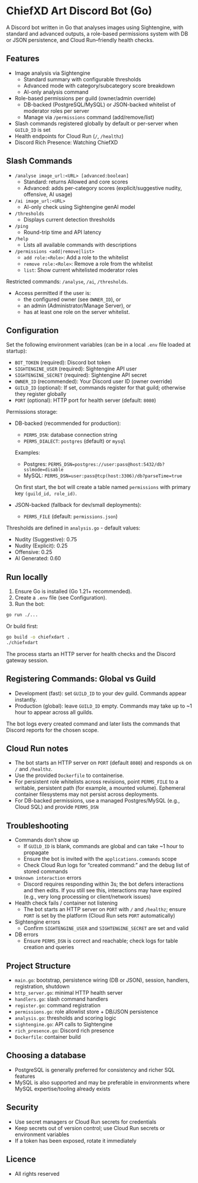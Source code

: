 # ChiefXD Art Discord Bot (Go)

A Discord bot written in Go that analyses images using Sightengine, with standard and advanced outputs, a role-based permissions system with DB or JSON persistence, and Cloud Run–friendly health checks.

## Features
- Image analysis via Sightengine
  - Standard summary with configurable thresholds
  - Advanced mode with category/subcategory score breakdown
  - AI-only analysis command
- Role-based permissions per guild (owner/admin override)
  - DB-backed (PostgreSQL/MySQL) or JSON-backed whitelist of moderator roles per server
  - Manage via `/permissions` command (add/remove/list)
- Slash commands registered globally by default or per-server when `GUILD_ID` is set
- Health endpoints for Cloud Run (`/`, `/healthz`)
- Discord Rich Presence: Watching ChiefXD

## Slash Commands
- `/analyse image_url:<URL> [advanced:boolean]`
  - Standard: returns Allowed and core scores
  - Advanced: adds per-category scores (explicit/suggestive nudity, offensive, AI usage)
- `/ai image_url:<URL>`
  - AI-only check using Sightengine genAI model
- `/thresholds`
  - Displays current detection thresholds
- `/ping`
  - Round-trip time and API latency
- `/help`
  - Lists all available commands with descriptions
- `/permissions <add|remove|list>`
  - `add role:<Role>`: Add a role to the whitelist
  - `remove role:<Role>`: Remove a role from the whitelist
  - `list`: Show current whitelisted moderator roles

Restricted commands: `/analyse`, `/ai`, `/thresholds`.
- Access permitted if the user is:
  - the configured owner (see `OWNER_ID`), or
  - an admin (Administrator/Manage Server), or
  - has at least one role on the server whitelist.

## Configuration
Set the following environment variables (can be in a local `.env` file loaded at startup):

- `BOT_TOKEN` (required): Discord bot token
- `SIGHTENGINE_USER` (required): Sightengine API user
- `SIGHTENGINE_SECRET` (required): Sightengine API secret
- `OWNER_ID` (recommended): Your Discord user ID (owner override)
- `GUILD_ID` (optional): If set, commands register for that guild; otherwise they register globally
- `PORT` (optional): HTTP port for health server (default: `8080`)

Permissions storage:
- DB-backed (recommended for production):
  - `PERMS_DSN`: database connection string
  - `PERMS_DIALECT`: `postgres` (default) or `mysql`

  Examples:
  - Postgres: `PERMS_DSN=postgres://user:pass@host:5432/db?sslmode=disable`
  - MySQL:    `PERMS_DSN=user:pass@tcp(host:3306)/db?parseTime=true`

  On first start, the bot will create a table named `permissions` with primary key `(guild_id, role_id)`.

- JSON-backed (fallback for dev/small deployments):
  - `PERMS_FILE` (default: `permissions.json`)

Thresholds are defined in `analysis.go` - default values:
- Nudity (Suggestive): 0.75
- Nudity (Explicit): 0.25
- Offensive: 0.25
- AI Generated: 0.60

## Run locally
1) Ensure Go is installed (Go 1.21+ recommended).
2) Create a `.env` file (see Configuration).
3) Run the bot:

```bash
go run ./...
```

Or build first:

```bash
go build -o chiefxdart .
./chiefxdart
```

The process starts an HTTP server for health checks and the Discord gateway session.

## Registering Commands: Global vs Guild
- Development (fast): set `GUILD_ID` to your dev guild. Commands appear instantly.
- Production (global): leave `GUILD_ID` empty. Commands may take up to ~1 hour to appear across all guilds.

The bot logs every created command and later lists the commands that Discord reports for the chosen scope.

## Cloud Run notes
- The bot starts an HTTP server on `PORT` (default `8080`) and responds `ok` on `/` and `/healthz`.
- Use the provided `Dockerfile` to containerise.
- For persistent role whitelists across revisions, point `PERMS_FILE` to a writable, persistent path (for example, a mounted volume). Ephemeral container filesystems may not persist across deployments.
- For DB-backed permissions, use a managed Postgres/MySQL (e.g., Cloud SQL) and provide `PERMS_DSN`

## Troubleshooting
- Commands don’t show up
  - If `GUILD_ID` is blank, commands are global and can take ~1 hour to propagate
  - Ensure the bot is invited with the `applications.commands` scope
  - Check Cloud Run logs for “created command:” and the debug list of stored commands
- `Unknown interaction` errors
  - Discord requires responding within 3s; the bot defers interactions and then edits. If you still see this, interactions may have expired (e.g., very long processing or client/network issues)
- Health check fails / container not listening
  - The bot starts an HTTP server on `PORT` with `/` and `/healthz`; ensure `PORT` is set by the platform (Cloud Run sets `PORT` automatically)
- Sightengine errors
  - Confirm `SIGHTENGINE_USER` and `SIGHTENGINE_SECRET` are set and valid
- DB errors
  - Ensure `PERMS_DSN` is correct and reachable; check logs for table creation and queries

## Project Structure
- `main.go`: bootstrap, persistence wiring (DB or JSON), session, handlers, registration, shutdown
- `http_server.go`: minimal HTTP health server
- `handlers.go`: slash command handlers
- `register.go`: command registration
- `permissions.go`: role allowlist store + DB/JSON persistence
- `analysis.go`: thresholds and scoring logic
- `sightengine.go`: API calls to Sightengine
- `rich_presence.go`: Discord rich presence
- `Dockerfile`: container build

## Choosing a database
- PostgreSQL is generally preferred for consistency and richer SQL features
- MySQL is also supported and may be preferable in environments where MySQL expertise/tooling already exists

## Security
- Use secret managers or Cloud Run secrets for credentials
- Keep secrets out of version control; use Cloud Run secrets or environment variables
- If a token has been exposed, rotate it immediately
## Licence
- All rights reserved

